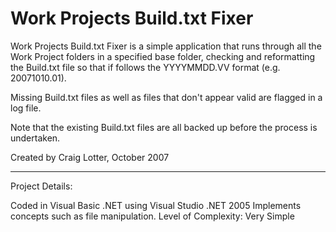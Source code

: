 Work Projects Build.txt Fixer
=============================

Work Projects Build.txt Fixer is a simple application that runs through all the Work Project folders in a specified base folder, checking and reformatting the Build.txt file so that if follows the YYYYMMDD.VV format (e.g. 20071010.01).

Missing Build.txt files as well as files that don't appear valid are flagged in a log file.

Note that the existing Build.txt files are all backed up before the process is undertaken.

Created by Craig Lotter, October 2007

*********************************

Project Details:

Coded in Visual Basic .NET using Visual Studio .NET 2005
Implements concepts such as file manipulation.
Level of Complexity: Very Simple
